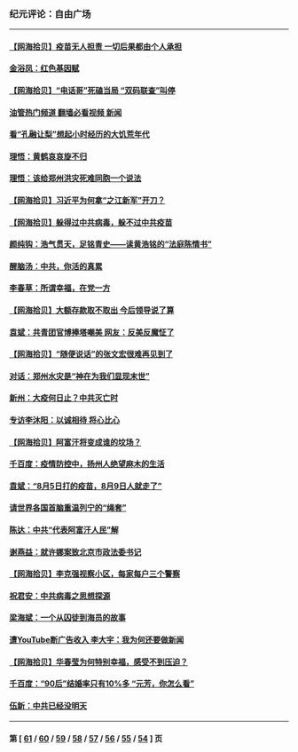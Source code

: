### 纪元评论：自由广场
---
#### [【网海拾贝】疫苗无人担责 一切后果都由个人承担](../../pages/nsc993/n13197255.md?08310330) 
#### [金浴凤：红色基因赋](../../pages/nsc993/n13197155.md?08310330) 
#### [【网海拾贝】“电话哥”死磕当局 “双码联查”叫停](../../pages/nsc993/n13194888.md?08310330) 
#### [油管热门频道 翻墙必看视频 新闻](ok?08310330)
#### [看“孔融让梨”想起小时经历的大饥荒年代](../../pages/nsc993/n13195778.md?08310330) 
#### [理悟：黄鹤哀哀旋不归](../../pages/nsc993/n13195355.md?08310330) 
#### [理悟：该给郑州洪灾死难同胞一个说法](../../pages/nsc993/n13194873.md?08310330) 
#### [【网海拾贝】习近平为何拿“之江新军”开刀？](../../pages/nsc993/n13193979.md?08310330) 
#### [【网海拾贝】躲得过中共病毒，躲不过中共疫苗](../../pages/nsc993/n13191479.md?08310330) 
#### [颜纯钩﻿：浩气贯天，足铭青史——读黄浩铭的“法庭陈情书”](../../pages/nsc993/n13190931.md?08310330) 
#### [醒脑汤：中共，你活的真累](../../pages/nsc993/n13190907.md?08310330) 
#### [李春草：所谓幸福，在党一方](../../pages/nsc993/n13190320.md?08310330) 
#### [【网海拾贝】大额存款取不取出 今后领导说了算](../../pages/nsc993/n13188867.md?08310330) 
#### [袁斌：共青团官博捧塔嘲美 网友：反美反魔怔了](../../pages/nsc993/n13188756.md?08310330) 
#### [【网海拾贝】“随便说话”的张文宏很难再见到了](../../pages/nsc993/n13188208.md?08310330) 
#### [对话：郑州水灾是“神在为我们显现末世”](../../pages/nsc993/n13187070.md?08310330) 
#### [新州：大疫何日止？中共灭亡时](../../pages/nsc993/n13186301.md?08310330) 
#### [专访李沐阳：以诚相待 将心比心](../../pages/nsc993/n13180171.md?08310330) 
#### [【网海拾贝】阿富汗将变成谁的坟场？](../../pages/nsc993/n13183968.md?08310330) 
#### [千百度：疫情防控中，扬州人绝望麻木的生活](../../pages/nsc993/n13183902.md?08310330) 
#### [袁斌：“8月5日打的疫苗，8月9日人就走了”](../../pages/nsc993/n13183741.md?08310330) 
#### [请世界各国首脑重温列宁的“绳套”](../../pages/nsc993/n13183266.md?08310330) 
#### [陈达：中共“代表阿富汗人民”解](../../pages/nsc993/n13183050.md?08310330) 
#### [谢燕益：就许娜案致北京市政法委书记](../../pages/nsc993/n13182701.md?08310330) 
#### [【网海拾贝】李克强视察小区，每家每户三个警察](../../pages/nsc993/n13181691.md?08310330) 
#### [祝君安：中共病毒之思想探源](../../pages/nsc993/n13180924.md?08310330) 
#### [梁海斌：一个从囚徒到海员的故事](../../pages/nsc993/n13180304.md?08310330) 
#### [遭YouTube断广告收入 李大宇：我为何还要做新闻](../../pages/nsc993/n13180203.md?08310330) 
#### [【网海拾贝】华春莹为何特别幸福，感受不到压迫？](../../pages/nsc993/n13180239.md?08310330) 
#### [千百度：“90后”结婚率只有10%多 “元芳，你怎么看”](../../pages/nsc993/n13179191.md?08310330) 
#### [伍新：中共已经没明天](../../pages/nsc993/n13179249.md?08310330) 

---
#### 第 [ [61](./61.md?08310330) / [60](./60.md?08310330) / [59](./59.md?08310330) / [58](./58.md?08310330) / [57](./57.md?08310330) / [56](./56.md?08310330) / [55](./55.md?08310330) / [54](./54.md?08310330) ] 页
